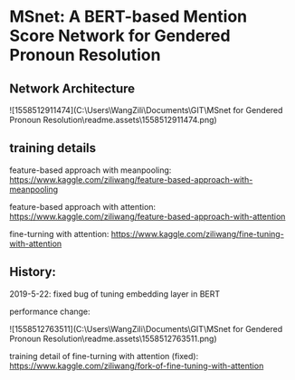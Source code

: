 # MSnet: A BERT-based Mention Score Network for Gendered Pronoun Resolution

## Network Architecture

![1558512911474](C:\Users\WangZili\Documents\GIT\MSnet for Gendered Pronoun Resolution\readme.assets\1558512911474.png)



## training details

feature-based approach with meanpooling: https://www.kaggle.com/ziliwang/feature-based-approach-with-meanpooling

feature-based approach with attention: https://www.kaggle.com/ziliwang/feature-based-approach-with-attention

fine-turning with attention: https://www.kaggle.com/ziliwang/fine-tuning-with-attention



## History:

2019-5-22: fixed bug of  tuning embedding layer in BERT



performance change:

![1558512763511](C:\Users\WangZili\Documents\GIT\MSnet for Gendered Pronoun Resolution\readme.assets\1558512763511.png)



training detail of fine-turning with attention (fixed): <https://www.kaggle.com/ziliwang/fork-of-fine-tuning-with-attention>

